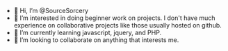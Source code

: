 - 👋 Hi, I’m @SourceSorcery
- 👀 I’m interested in doing beginner work on projects.  I don't have much experience on collaborative projects like those usually hosted on github.
- 🌱 I’m currently learning javascript, jquery, and PHP.
- 💞️ I’m looking to collaborate on anything that interests me.

<!---
SourceSorcery/SourceSorcery is a ✨ special ✨ repository because its `README.md` (this file) appears on your GitHub profile.
You can click the Preview link to take a look at your changes.
--->
